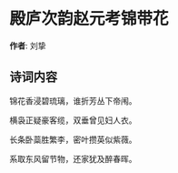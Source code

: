 # 殿庐次韵赵元考锦带花

**作者**: 刘挚

## 诗词内容

锦花香浸碧琉璃，谁折芳丛下帝闱。

横袅正疑豪客缆，双垂曾见妇人衣。

长条卧蘂胜繁李，密叶攒英似紫薇。

系取东风留节物，还家犹及醉春晖。

